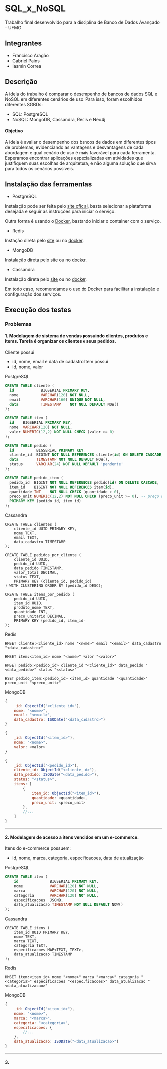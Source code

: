 # SQL_x_NoSQL

Trabalho final desenvolvido para a disciplina de Banco de Dados Avançado - UFMG

## Integrantes
- Francisco Aragão
- Gabriel Pains
- Iasmin Correa

## Descrição

A ideia do trabalho é comparar o desempenho de bancos de dados SQL e NoSQL em diferentes cenários de uso. Para isso, foram escolhidos diferentes SGBDs:
- SQL: PostgreSQL
- NoSQL: MongoDB, Cassandra, Redis e Neo4j

#### Objetivo

A ideia é avaliar o desempenho dos bancos de dados em diferentes tipos de problemas, evidenciando as vantagens e desvantagens de cada abordagem e qual cenário de uso é mais favorável para cada ferramenta. Esperamos encontrar aplicações especializadas em atividades que justifiquem suas escolhas de arquitetura, e não alguma solução que sirva para todos os cenários possíveis.

## Instalação das ferramentas

- PostgreSQL

Instalação pode ser feita pelo [site oficial](https://www.postgresql.org/download/), basta selecionar a plataforma desejada e seguir as instruções para iniciar o serviço.

Outra forma é usando o [Docker](https://hub.docker.com/_/postgres), bastando iniciar o container com o serviço.

- Redis

Instação direta pelo [site](https://redis.io/docs/latest/operate/oss_and_stack/install/) ou no [docker](https://hub.docker.com/_/redis).

- MongoDB

Instalação direta pelo [site](https://www.mongodb.com/docs/manual/installation/) ou no [docker](https://hub.docker.com/_/mongo).

- Cassandra

Instalação direta pelo [site](https://cassandra.apache.org/_/download.html) ou no [docker](https://hub.docker.com/_/cassandra).

Em todo caso, recomendamos o uso do Docker para facilitar a instalação e configuração dos serviços.

## Execução dos testes

### Problemas

#### 1. Modelagem de sistema de vendas possuindo clientes, produtos e items. Tarefa é organizar os clientes e seus pedidos.
Cliente possui
- id, nome, email e data de cadastro
Item possui
- id, nome, valor


PostgreSQL
```sql
CREATE TABLE cliente (
  id            BIGSERIAL PRIMARY KEY,
  nome          VARCHAR(120) NOT NULL,
  email         VARCHAR(160) UNIQUE NOT NULL,
  data          TIMESTAMP    NOT NULL DEFAULT NOW()
);

CREATE TABLE item (
  id    BIGSERIAL PRIMARY KEY,
  nome  VARCHAR(120) NOT NULL,
  valor NUMERIC(12,2) NOT NULL CHECK (valor >= 0)
);

CREATE TABLE pedido (
  id          BIGSERIAL PRIMARY KEY,
  cliente_id  BIGINT NOT NULL REFERENCES cliente(id) ON DELETE CASCADE,
  data        TIMESTAMP NOT NULL DEFAULT NOW(),
  status      VARCHAR(24) NOT NULL DEFAULT 'pendente'
);

CREATE TABLE pedido_item (
  pedido_id  BIGINT NOT NULL REFERENCES pedido(id) ON DELETE CASCADE,
  item_id    BIGINT NOT NULL REFERENCES item(id),
  quantidade INT    NOT NULL CHECK (quantidade > 0),
  preco_unit NUMERIC(12,2) NOT NULL CHECK (preco_unit >= 0), -- preço no momento da compra
  PRIMARY KEY (pedido_id, item_id)
);
```

Cassandra
```cql
CREATE TABLE clientes (
    cliente_id UUID PRIMARY KEY,
    nome TEXT,
    email TEXT,
    data_cadastro TIMESTAMP
);

CREATE TABLE pedidos_por_cliente (
    cliente_id UUID,
    pedido_id UUID,
    data_pedido TIMESTAMP,
    valor_total DECIMAL,
    status TEXT,
    PRIMARY KEY (cliente_id, pedido_id)
) WITH CLUSTERING ORDER BY (pedido_id DESC);

CREATE TABLE itens_por_pedido (
    pedido_id UUID,
    item_id UUID,
    produto_nome TEXT,
    quantidade INT,
    preco_unitario DECIMAL,
    PRIMARY KEY (pedido_id, item_id)
);

```

Redis
```redis
HMSET cliente:<cliente_id> nome "<nome>" email "<email>" data_cadastro "<data_cadastro>"

HMSET item:<item_id> nome "<nome>" valor "<valor>"

HMSET pedido:<pedido_id> cliente_id "<cliente_id>" data_pedido "<data_pedido>" status "<status>"

HSET pedido_item:<pedido_id> <item_id> quantidade "<quantidade>" preco_unit "<preco_unit>"
```

MongoDB
```javascript
{
    _id: ObjectId("<cliente_id>"),
    nome: "<nome>",
    email: "<email>",
    data_cadastro: ISODate("<data_cadastro>")
}

{
    _id: ObjectId("<item_id>"),
    nome: "<nome>",
    valor: <valor>
}

{
    _id: ObjectId("<pedido_id>"),
    cliente_id: ObjectId("<cliente_id>"),
    data_pedido: ISODate("<data_pedido>"),
    status: "<status>",
    itens: [
        {
            item_id: ObjectId("<item_id>"),
            quantidade: <quantidade>,
            preco_unit: <preco_unit>
        },
        //...
    ]
}

``` 

---

#### 2. Modelagem de acesso a itens vendidos em um e-commerce.

Itens do e-commerce possuem:
- id, nome, marca, categoria, especificacoes, data de atualização

PostgreSQL
```sql
CREATE TABLE item (
    id              BIGSERIAL PRIMARY KEY,
    nome            VARCHAR(120) NOT NULL,
    marca           VARCHAR(120) NOT NULL,
    categoria       VARCHAR(120) NOT NULL,
    especificacoes  JSONB,
    data_atualizacao TIMESTAMP NOT NULL DEFAULT NOW()
);
```

Cassandra
```cql
CREATE TABLE itens (
    item_id UUID PRIMARY KEY,
    nome TEXT,
    marca TEXT,
    categoria TEXT,
    especificacoes MAP<TEXT, TEXT>,
    data_atualizacao TIMESTAMP
);
```

Redis
```redis
HMSET item:<item_id> nome "<nome>" marca "<marca>" categoria "<categoria>" especificacoes "<especificacoes>" data_atualizacao "<data_atualizacao>"
``` 

MongoDB
```javascript
{
    _id: ObjectId("<item_id>"),
    nome: "<nome>",
    marca: "<marca>",
    categoria: "<categoria>",
    especificacoes: {
        //...
    },
    data_atualizacao: ISODate("<data_atualizacao>")
}
```
---

#### 3. 
